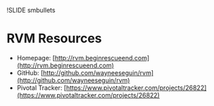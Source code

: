 !SLIDE smbullets

# RVM Resources #

* Homepage: [http://rvm.beginrescueend.com](http://rvm.beginrescueend.com)
* GitHub: [http://github.com/wayneeseguin/rvm](http://github.com/wayneeseguin/rvm)
* Pivotal Tracker: [https://www.pivotaltracker.com/projects/26822](https://www.pivotaltracker.com/projects/26822)

